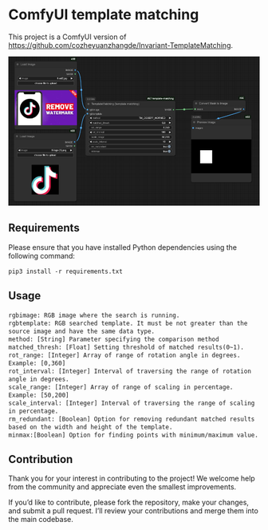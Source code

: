 # ComfyUI template matching

This project is a ComfyUI version of  https://github.com/cozheyuanzhangde/Invariant-TemplateMatching.

![example](./docs/images/example1.png)

## Requirements

Please ensure that you have installed Python dependencies using the following command:
```
pip3 install -r requirements.txt
```

## Usage
```
rgbimage: RGB image where the search is running.
rgbtemplate: RGB searched template. It must be not greater than the source image and have the same data type.
method: [String] Parameter specifying the comparison method
matched_thresh: [Float] Setting threshold of matched results(0~1).
rot_range: [Integer] Array of range of rotation angle in degrees. Example: [0,360]
rot_interval: [Integer] Interval of traversing the range of rotation angle in degrees.
scale_range: [Integer] Array of range of scaling in percentage. Example: [50,200]
scale_interval: [Integer] Interval of traversing the range of scaling in percentage.
rm_redundant: [Boolean] Option for removing redundant matched results based on the width and height of the template.
minmax:[Boolean] Option for finding points with minimum/maximum value.
```
## Contribution
Thank you for your interest in contributing to the project! We welcome help from the community and appreciate even the smallest improvements.

If you’d like to contribute, please fork the repository, make your changes, and submit a pull request. I’ll review your contributions and merge them into the main codebase.